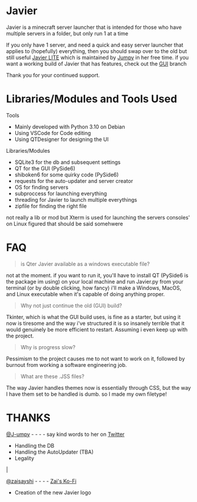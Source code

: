 # Javier
Javier is a minecraft server launcher that is intended for those who have multiple servers in a folder, but only run 1 at a time

If you only have 1 server, and need a quick and easy server launcher that applies to (hopefully) everything, then you should swap over to the old but still useful [Javier LITE](https://github.com/Neeko-iko/JavierLauncher/tree/LITE) which is maintained by [Jumpy](https://www.github.com/jumpyvonvagabond) in her free time.
if you want a working build of Javier that has features, check out the [GUI](https://github.com/Neeko-iko/JavierLauncher/tree/GUI) branch


Thank you for your continued support.


# Libraries/Modules and Tools Used
Tools
 - Mainly developed with Python 3.10 on Debian
 - Using VSCode for Code editing
 - Using QTDesigner for designing the UI

Libraries/Modules
 - SQLite3 for the db and subsequent settings
 - QT for the GUI (PySide6)
 - shiboken6 for some quirky code (PySide6)
 - requests for the auto-updater and server creator
 - OS for finding servers
 - subproccess for launching everything
 - threading for Javier to launch multiple everythings
 - zipfile for finding the right file



not really a lib or mod but Xterm is used for launching the servers consoles' on Linux
figured that should be said somehwere


# FAQ
> is Qter Javier available as a windows executable file?

not at the moment. if you want to run it, you'll have to install QT (PySide6 is the package im using) on your local machine and run Javier.py from your terminal (or by double clicking, how fancy)
i'll make a Windows, MacOS, and Linux executable when it's capable of doing anything proper. 

> Why not just continue the old (GUI) build?

Tkinter, which is what the GUI build uses, is fine as a starter, but using it now is tiresome and the way i've structured it is so insanely terrible that it would genuinely be more efficient to restart.  Assuming i even keep up with the project.

> Why is progress slow?

Pessimism to the project causes me to not want to work on it, followed by burnout from working a software engineering job.

> What are these .JSS files?

The way Javier handles themes now is essentially through CSS, but the way I have them set to be handled is dumb.  so I made my own filetype!



# THANKS
[@J-umpy](https://www.github.com/jumpyvonvagabond) - - - - say kind words to her on [Twitter](https://twitter.com/J_umpy)
 - Handling the DB 
 - Handling the AutoUpdater (TBA)
 - Legality 

|

[@zaisayshi](https://twitter.com/zaisayshi) - - - - [Zai's Ko-Fi](https://ko-fi.com/zaisayshi)
 - Creation of the new Javier logo
 


